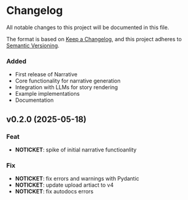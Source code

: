 # Changelog

All notable changes to this project will be documented in this file.

The format is based on [Keep a Changelog](https://keepachangelog.com/en/1.0.0/),
and this project adheres to [Semantic Versioning](https://semver.org/spec/v2.0.0.html).


### Added
- First release of Narrative
- Core functionality for narrative generation
- Integration with LLMs for story rendering
- Example implementations
- Documentation

[Unreleased]: https://github.com/org/narrative/compare/v0.1.0...HEAD
[0.1.0]: https://github.com/org/narrative/releases/tag/v0.1.0

## v0.2.0 (2025-05-18)

### Feat

- **NOTICKET**: spike of initial narrative functioanlity

### Fix

- **NOTICKET**: fix errors and warnings with Pydantic
- **NOTICKET**: update upload artiact to v4
- **NOTICKET**: fix autodocs errors
